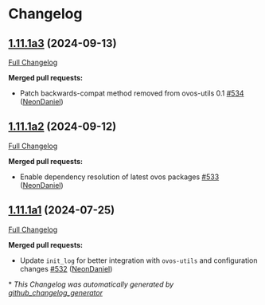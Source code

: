 # Changelog

## [1.11.1a3](https://github.com/NeonGeckoCom/neon-utils/tree/1.11.1a3) (2024-09-13)

[Full Changelog](https://github.com/NeonGeckoCom/neon-utils/compare/1.11.1a2...1.11.1a3)

**Merged pull requests:**

- Patch backwards-compat method removed from ovos-utils 0.1 [\#534](https://github.com/NeonGeckoCom/neon-utils/pull/534) ([NeonDaniel](https://github.com/NeonDaniel))

## [1.11.1a2](https://github.com/NeonGeckoCom/neon-utils/tree/1.11.1a2) (2024-09-12)

[Full Changelog](https://github.com/NeonGeckoCom/neon-utils/compare/1.11.1a1...1.11.1a2)

**Merged pull requests:**

- Enable dependency resolution of latest ovos packages [\#533](https://github.com/NeonGeckoCom/neon-utils/pull/533) ([NeonDaniel](https://github.com/NeonDaniel))

## [1.11.1a1](https://github.com/NeonGeckoCom/neon-utils/tree/1.11.1a1) (2024-07-25)

[Full Changelog](https://github.com/NeonGeckoCom/neon-utils/compare/1.11.0...1.11.1a1)

**Merged pull requests:**

- Update `init_log` for better integration with `ovos-utils` and configuration changes [\#532](https://github.com/NeonGeckoCom/neon-utils/pull/532) ([NeonDaniel](https://github.com/NeonDaniel))



\* *This Changelog was automatically generated by [github_changelog_generator](https://github.com/github-changelog-generator/github-changelog-generator)*
